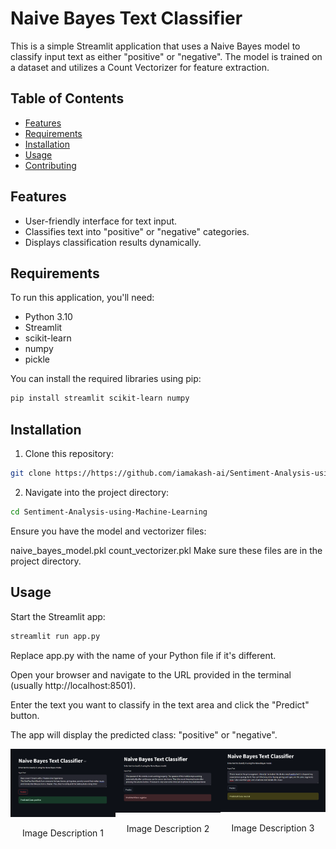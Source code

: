# Naive Bayes Text Classifier

This is a simple Streamlit application that uses a Naive Bayes model to classify input text as either "positive" or "negative". The model is trained on a dataset and utilizes a Count Vectorizer for feature extraction.

## Table of Contents
- [Features](#features)
- [Requirements](#requirements)
- [Installation](#installation)
- [Usage](#usage)
- [Contributing](#contributing)

## Features
- User-friendly interface for text input.
- Classifies text into "positive" or "negative" categories.
- Displays classification results dynamically.

## Requirements
To run this application, you'll need:
- Python 3.10
- Streamlit
- scikit-learn
- numpy
- pickle 

You can install the required libraries using pip:

```bash
pip install streamlit scikit-learn numpy
```
## Installation
1. Clone this repository:

```bash
git clone https://https://github.com/iamakash-ai/Sentiment-Analysis-using-Machine-Learning.git
```
2. Navigate into the project directory:
```bash
cd Sentiment-Analysis-using-Machine-Learning
```
Ensure you have the model and vectorizer files:

naive_bayes_model.pkl
count_vectorizer.pkl
Make sure these files are in the project directory.

## Usage
Start the Streamlit app:

```bash
streamlit run app.py
```
Replace app.py with the name of your Python file if it's different.

Open your browser and navigate to the URL provided in the terminal (usually http://localhost:8501).

Enter the text you want to classify in the text area and click the "Predict" button.

The app will display the predicted class: "positive" or "negative".
<div style="display: flex; justify-content: space-between;">
  <div style="flex: 1; text-align: center;">
    <img src="output/positive.PNG" alt="Image 1" width="350" />
    <p>Image Description 1</p>
  </div>
  <div style="flex: 1; text-align: center;">
    <img src="output/negative.PNG" alt="Image 2" width="350" />
    <p>Image Description 2</p>
  </div>
  <div style="flex: 1; text-align: center;">
    <img src="output/neutral.PNG" alt="Image 3" width="350" />
    <p>Image Description 3</p>
  </div>
</div>


